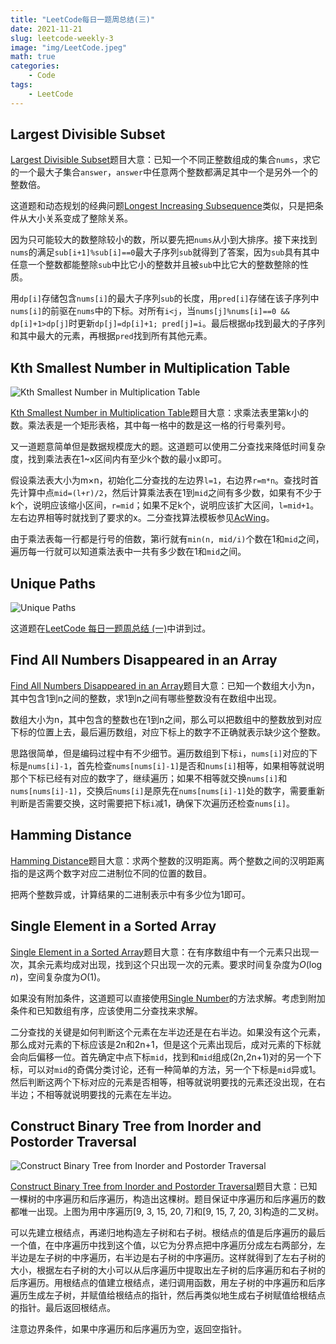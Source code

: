 ```yaml
---
title: "LeetCode每日一题周总结(三)"
date: 2021-11-21
slug: leetcode-weekly-3
image: "img/LeetCode.jpeg"
math: true
categories:
    - Code
tags:
    - LeetCode
---
```


## Largest Divisible Subset

[Largest Divisible Subset](https://leetcode.com/problems/largest-divisible-subset/)题目大意：已知一个不同正整数组成的集合`nums`，求它的一个最大子集合`answer`，`answer`中任意两个整数都满足其中一个是另外一个的整数倍。

这道题和动态规划的经典问题[Longest Increasing Subsequence](https://leetcode.com/problems/longest-increasing-subsequence/)类似，只是把条件从大小关系变成了整除关系。

因为只可能较大的数整除较小的数，所以要先把`nums`从小到大排序。接下来找到`nums`的满足`sub[i+1]%sub[i]==0`最大子序列`sub`就得到了答案，因为`sub`具有其中任意一个整数都能整除`sub`中比它小的整数并且被`sub`中比它大的整数整除的性质。

用`dp[i]`存储包含`nums[i]`的最大子序列`sub`的长度，用`pred[i]`存储在该子序列中`nums[i]`的前驱在`nums`中的下标。对所有`i<j`，当`nums[j]%nums[i]==0 && dp[i]+1>dp[j]`时更新`dp[j]=dp[i]+1; pred[j]=i`。最后根据`dp`找到最大的子序列和其中最大的元素，再根据`pred`找到所有其他元素。

## Kth Smallest Number in Multiplication Table

![Kth Smallest Number in Multiplication Table](https://assets.leetcode.com/uploads/2021/05/02/multtable1-grid.jpg)

[Kth Smallest Number in Multiplication Table](https://leetcode.com/problems/kth-smallest-number-in-multiplication-table/)题目大意：求乘法表里第k小的数。乘法表是一个矩形表格，其中每一格中的数是这一格的行号乘列号。

又一道题意简单但是数据规模庞大的题。这道题可以使用二分查找来降低时间复杂度，找到乘法表在1~x区间内有至少k个数的最小x即可。

假设乘法表大小为m×n，初始化二分查找的左边界`l=1`，右边界`r=m*n`。查找时首先计算中点`mid=(l+r)/2`，然后计算乘法表在1到`mid`之间有多少数，如果有不少于k个，说明应该缩小区间，`r=mid`；如果不足k个，说明应该扩大区间，`l=mid+1`。左右边界相等时就找到了要求的x。二分查找算法模板参见[AcWing](https://www.acwing.com/blog/content/31/)。

由于乘法表每一行都是行号的倍数，第i行就有`min(n, mid/i)`个数在1和`mid`之间，遍历每一行就可以知道乘法表中一共有多少数在1和`mid`之间。

## Unique Paths

![Unique Paths](https://assets.leetcode.com/uploads/2018/10/22/robot_maze.png)

这道题在[LeetCode 每日一题周总结 (一)](/p/leetcode-weekly-1/#unique-paths-iii)中讲到过。

## Find All Numbers Disappeared in an Array

[Find All Numbers Disappeared in an Array](https://leetcode.com/problems/find-all-numbers-disappeared-in-an-array/)题目大意：已知一个数组大小为n，其中包含1到n之间的整数，求1到n之间有哪些整数没有在数组中出现。

数组大小为n，其中包含的整数也在1到n之间，那么可以把数组中的整数放到对应下标的位置上去，最后遍历数组，对应下标上的数字不正确就表示缺少这个整数。

思路很简单，但是编码过程中有不少细节。遍历数组到下标`i`，`nums[i]`对应的下标是`nums[i]-1`，首先检查`nums[nums[i]-1]`是否和`nums[i]`相等，如果相等就说明那个下标已经有对应的数字了，继续遍历；如果不相等就交换`nums[i]`和`nums[nums[i]-1]`，交换后`nums[i]`是原先在`nums[nums[i]-1]`处的数字，需要重新判断是否需要交换，这时需要把下标`i`减1，确保下次遍历还检查`nums[i]`。

## Hamming Distance

[Hamming Distance](https://leetcode.com/problems/hamming-distance/)题目大意：求两个整数的汉明距离。两个整数之间的汉明距离指的是这两个数字对应二进制位不同的位置的数目。

把两个整数异或，计算结果的二进制表示中有多少位为1即可。

## Single Element in a Sorted Array

[Single Element in a Sorted Array](https://leetcode.com/problems/single-element-in-a-sorted-array/)题目大意：在有序数组中有一个元素只出现一次，其余元素均成对出现，找到这个只出现一次的元素。要求时间复杂度为$O(\log n)$，空间复杂度为$O(1)$。

如果没有附加条件，这道题可以直接使用[Single Number](/p/leetcode-weekly-1/#single-number-iii)的方法求解。考虑到附加条件和已知数组有序，应该使用二分查找来求解。

二分查找的关键是如何判断这个元素在左半边还是在右半边。如果没有这个元素，那么成对元素的下标应该是2n和2n+1，但是这个元素出现后，成对元素的下标就会向后偏移一位。首先确定中点下标`mid`，找到和`mid`组成(2n,2n+1)对的另一个下标，可以对`mid`的奇偶分类讨论，还有一种简单的方法，另一个下标是`mid`异或1。然后判断这两个下标对应的元素是否相等，相等就说明要找的元素还没出现，在右半边；不相等就说明要找的元素在左半边。

## Construct Binary Tree from Inorder and Postorder Traversal

![Construct Binary Tree from Inorder and Postorder Traversal](https://assets.leetcode.com/uploads/2021/02/19/tree.jpg)

[Construct Binary Tree from Inorder and Postorder Traversal](https://leetcode.com/problems/construct-binary-tree-from-inorder-and-postorder-traversal/)题目大意：已知一棵树的中序遍历和后序遍历，构造出这棵树。题目保证中序遍历和后序遍历的数都唯一出现。上图为用中序遍历[9, 3, 15, 20, 7]和[9, 15, 7, 20, 3]构造的二叉树。

可以先建立根结点，再递归地构造左子树和右子树。根结点的值是后序遍历的最后一个值，在中序遍历中找到这个值，以它为分界点把中序遍历分成左右两部分，左半边是左子树的中序遍历，右半边是右子树的中序遍历。这样就得到了左右子树的大小，根据左右子树的大小可以从后序遍历中提取出左子树的后序遍历和右子树的后序遍历。用根结点的值建立根结点，递归调用函数，用左子树的中序遍历和后序遍历生成左子树，并赋值给根结点的指针，然后再类似地生成右子树赋值给根结点的指针。最后返回根结点。

注意边界条件，如果中序遍历和后序遍历为空，返回空指针。

